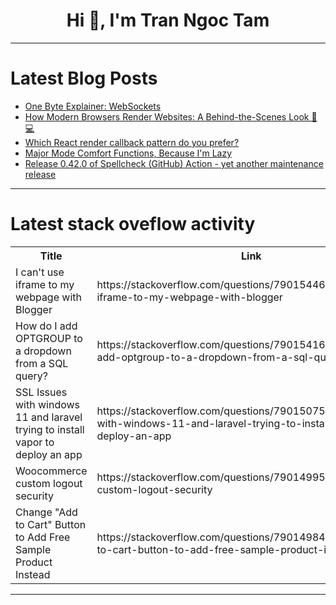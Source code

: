 <h1 align="center">Hi 👋, I'm Tran Ngoc Tam</h1>

---

# Latest Blog Posts 
<!-- BLOG-POST-LIST:START -->
- [One Byte Explainer: WebSockets](https://dev.to/zibrasismail/one-byte-explainer-websockets-3o47)
- [How Modern Browsers Render Websites: A Behind-the-Scenes Look 🎨💻](https://dev.to/hikolakita/how-modern-browsers-render-websites-a-behind-the-scenes-look-5bfn)
- [Which React render callback pattern do you prefer?](https://dev.to/moraym/which-react-render-callback-pattern-do-you-prefer-3p5a)
- [Major Mode Comfort Functions, Because I&#39;m Lazy](https://dev.to/downtherabbithole/major-mode-comfort-functions-because-im-lazy-5ego)
- [Release 0.42.0 of Spellcheck &lpar;GitHub&rpar; Action - yet another maintenance release](https://dev.to/jonasbn/release-0420-of-spellcheck-github-action-yet-another-maintenance-release-4npd)
<!-- BLOG-POST-LIST:END -->

---

# Latest stack oveflow activity
<table>
  <tr><th>Title</th><th>Link</th></tr>
  <!-- STACKOVERFLOW:START --><tr><td>I can&#39;t use iframe to my webpage with Blogger</td><td>https://stackoverflow.com/questions/79015446/i-cant-use-iframe-to-my-webpage-with-blogger</td></tr><tr><td>How do I add OPTGROUP to a dropdown from a SQL query?</td><td>https://stackoverflow.com/questions/79015416/how-do-i-add-optgroup-to-a-dropdown-from-a-sql-query</td></tr><tr><td>SSL Issues with windows 11 and laravel trying to install vapor to deploy an app</td><td>https://stackoverflow.com/questions/79015075/ssl-issues-with-windows-11-and-laravel-trying-to-install-vapor-to-deploy-an-app</td></tr><tr><td>Woocommerce custom logout security</td><td>https://stackoverflow.com/questions/79014995/woocommerce-custom-logout-security</td></tr><tr><td>Change &quot;Add to Cart&quot; Button to Add Free Sample Product Instead</td><td>https://stackoverflow.com/questions/79014984/change-add-to-cart-button-to-add-free-sample-product-instead</td></tr><!-- STACKOVERFLOW:END -->
</table>

---


